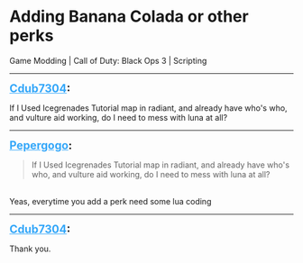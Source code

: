 # Adding Banana Colada or other perks
Game Modding | Call of Duty: Black Ops 3 | Scripting

---
<strong style="font-size: 1.4em;"><span style="text-decoration: underline;text-decoration-color: #34a7f9;"><span style="color:#34a7f9;">Cdub7304</span></span>:</strong>

<p>If I Used Icegrenades Tutorial map in radiant, and already have who&#39;s who, and vulture aid working, do I need to mess with luna at all?</p>

---
<strong style="font-size: 1.4em;"><span style="text-decoration: underline;text-decoration-color: #34a7f9;"><span style="color:#34a7f9;">Pepergogo</span></span>:</strong>

<p><blockquote>If I Used Icegrenades Tutorial map in radiant, and already have who&#39;s who, and vulture aid working, do I need to mess with luna at all?<br /></blockquote><br />Yeas, everytime you add a perk need some lua coding</p>

---
<strong style="font-size: 1.4em;"><span style="text-decoration: underline;text-decoration-color: #34a7f9;"><span style="color:#34a7f9;">Cdub7304</span></span>:</strong>

<p>Thank you.</p>
